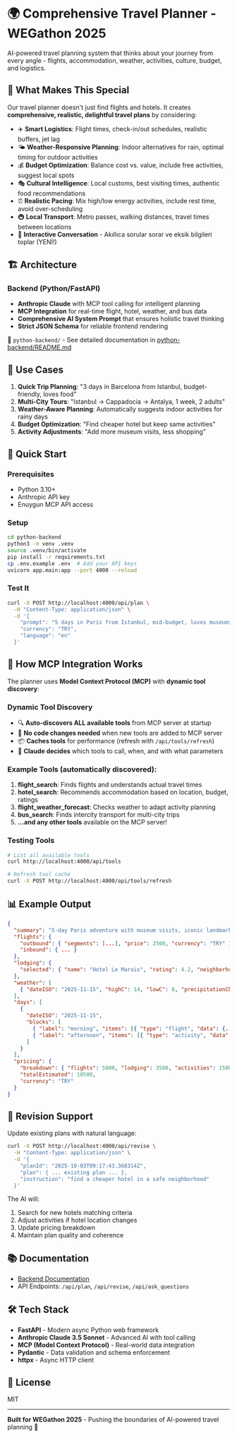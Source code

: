 # 🌍 Comprehensive Travel Planner - WEGathon 2025

AI-powered travel planning system that thinks about your journey from every angle - flights, accommodation, weather, activities, culture, budget, and logistics.

## 🚀 What Makes This Special

Our travel planner doesn't just find flights and hotels. It creates **comprehensive, realistic, delightful travel plans** by considering:

- ✈️ **Smart Logistics**: Flight times, check-in/out schedules, realistic buffers, jet lag
- 🌤️ **Weather-Responsive Planning**: Indoor alternatives for rain, optimal timing for outdoor activities
- 💰 **Budget Optimization**: Balance cost vs. value, include free activities, suggest local spots
- 🎭 **Cultural Intelligence**: Local customs, best visiting times, authentic food recommendations
- ⏰ **Realistic Pacing**: Mix high/low energy activities, include rest time, avoid over-scheduling
- 🚇 **Local Transport**: Metro passes, walking distances, travel times between locations
- 💬 **Interactive Conversation** - Akıllıca sorular sorar ve eksik bilgileri toplar (YENİ!)

## 🏗️ Architecture

### Backend (Python/FastAPI)
- **Anthropic Claude** with MCP tool calling for intelligent planning
- **MCP Integration** for real-time flight, hotel, weather, and bus data
- **Comprehensive AI System Prompt** that ensures holistic travel thinking
- **Strict JSON Schema** for reliable frontend rendering

📁 `python-backend/` - See detailed documentation in [python-backend/README.md](python-backend/README.md)

## 🎯 Use Cases

1. **Quick Trip Planning**: "3 days in Barcelona from Istanbul, budget-friendly, loves food"
2. **Multi-City Tours**: "Istanbul → Cappadocia → Antalya, 1 week, 2 adults"
3. **Weather-Aware Planning**: Automatically suggests indoor activities for rainy days
4. **Budget Optimization**: "Find cheaper hotel but keep same activities"
5. **Activity Adjustments**: "Add more museum visits, less shopping"

## 🚀 Quick Start

### Prerequisites
- Python 3.10+
- Anthropic API key
- Enuygun MCP API access

### Setup

```bash
cd python-backend
python3 -m venv .venv
source .venv/bin/activate
pip install -r requirements.txt
cp .env.example .env  # Add your API keys
uvicorn app.main:app --port 4000 --reload
```

### Test It

```bash
curl -X POST http://localhost:4000/api/plan \
  -H "Content-Type: application/json" \
  -d '{
    "prompt": "5 days in Paris from Istanbul, mid-budget, loves museums",
    "currency": "TRY",
    "language": "en"
  }'
```

## 🤖 How MCP Integration Works

The planner uses **Model Context Protocol (MCP)** with **dynamic tool discovery**:

### Dynamic Tool Discovery
- 🔍 **Auto-discovers ALL available tools** from MCP server at startup
- 🔄 **No code changes needed** when new tools are added to MCP server
- 📦 **Caches tools** for performance (refresh with `/api/tools/refresh`)
- 🎯 **Claude decides** which tools to call, when, and with what parameters

### Example Tools (automatically discovered):
1. **flight_search**: Finds flights and understands actual travel times
2. **hotel_search**: Recommends accommodation based on location, budget, ratings
3. **flight_weather_forecast**: Checks weather to adapt activity planning
4. **bus_search**: Finds intercity transport for multi-city trips
5. **...and any other tools** available on the MCP server!

### Testing Tools
```bash
# List all available tools
curl http://localhost:4000/api/tools

# Refresh tool cache
curl -X POST http://localhost:4000/api/tools/refresh
```

## 📊 Example Output

```json
{
  "summary": "5-day Paris adventure with museum visits, iconic landmarks, and authentic French cuisine...",
  "flights": {
    "outbound": { "segments": [...], "price": 2500, "currency": "TRY" },
    "inbound": { ... }
  },
  "lodging": {
    "selected": { "name": "Hotel Le Marais", "rating": 4.2, "neighborhood": "Marais" }
  },
  "weather": [
    { "dateISO": "2025-11-15", "highC": 14, "lowC": 8, "precipitationChance": 30 }
  ],
  "days": [
    {
      "dateISO": "2025-11-15",
      "blocks": [
        { "label": "morning", "items": [{ "type": "flight", "data": {...} }] },
        { "label": "afternoon", "items": [{ "type": "activity", "data": { "title": "Louvre Museum" } }] }
      ]
    }
  ],
  "pricing": {
    "breakdown": { "flights": 5000, "lodging": 3500, "activities": 1500 },
    "totalEstimated": 10500,
    "currency": "TRY"
  }
}
```

## 🔄 Revision Support

Update existing plans with natural language:

```bash
curl -X POST http://localhost:4000/api/revise \
  -H "Content-Type: application/json" \
  -d '{
    "planId": "2025-10-03T09:17:43.368314Z",
    "plan": { ... existing plan ... },
    "instruction": "find a cheaper hotel in a safe neighborhood"
  }'
```

The AI will:
1. Search for new hotels matching criteria
2. Adjust activities if hotel location changes
3. Update pricing breakdown
4. Maintain plan quality and coherence

## 📚 Documentation

- [Backend Documentation](python-backend/README.md)
- API Endpoints: `/api/plan`, `/api/revise`, `/api/ask_questions`

## 🛠️ Tech Stack

- **FastAPI** - Modern async Python web framework
- **Anthropic Claude 3.5 Sonnet** - Advanced AI with tool calling
- **MCP (Model Context Protocol)** - Real-world data integration
- **Pydantic** - Data validation and schema enforcement
- **httpx** - Async HTTP client

## 📄 License

MIT

---

**Built for WEGathon 2025** - Pushing the boundaries of AI-powered travel planning 🚀